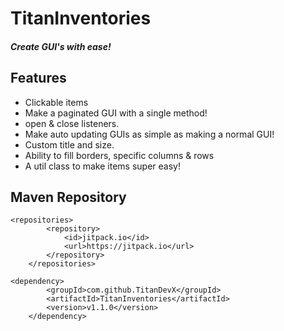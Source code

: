 # TitanInventories
##### Create GUI's with ease!



## Features
- Clickable items
- Make a paginated GUI with a single method!
- open & close listeners.
- Make auto updating GUIs as simple as making a normal GUI!
- Custom title and size.
- Ability to fill borders, specific columns & rows
- A util class to make items super easy!


## Maven Repository
```
<repositories>
		<repository>
		    <id>jitpack.io</id>
		    <url>https://jitpack.io</url>
		</repository>
	</repositories>
```
```
<dependency>
	    <groupId>com.github.TitanDevX</groupId>
	    <artifactId>TitanInventories</artifactId>
	    <version>v1.1.0</version>
	</dependency>
```


